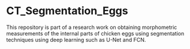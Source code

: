 # CT_Segmentation_Eggs
This repository is part of a research work on obtaining morphometric measurements of the internal parts of chicken eggs using segmentation techniques using deep learning such as U-Net and FCN.
